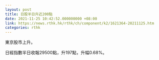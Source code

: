 ```yaml
---
layout: post
title: 日股半日升近200點
date: 2021-11-25 10:42:52.000000000 +08:00
link: https://news.rthk.hk/rthk/ch/component/k2/1621364-20211125.htm
categories: rthk
---
```


東京股市上升。

日經指數半日收報29500點，升197點，升幅0.68%。
